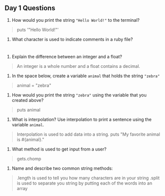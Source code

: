 ## Day 1 Questions

1. How would you print the string `"Hello World!"` to the terminal?
>puts '"Hello World!"'

1. What character is used to indicate comments in a ruby file?
>#

1. Explain the difference between an integer and a float?
>An integer is a whole number and a float contains a decimal.

1. In the space below, create a variable `animal` that holds the string `"zebra"`
>animal = "zebra"

1. How would you print the string `"zebra"` using the variable that you created above?
>puts animal

1. What is interpolation? Use interpolation to print a sentence using the variable `animal`.
>Interpolation is used to add data into a string.
>puts "My favorite animal is #{animal}."

1. What method is used to get input from a user?
>gets.chomp

1. Name and describe two common string methods:
>.length is used to tell you how many characters are in your string
>.split is used to separate you string by putting each of the words into an array
